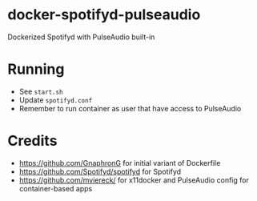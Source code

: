 # docker-spotifyd-pulseaudio
Dockerized Spotifyd with PulseAudio built-in

# Running 

* See `start.sh`
* Update `spotifyd.conf`
* Remember to run container as user that have access to PulseAudio

# Credits

* https://github.com/GnaphronG for initial variant of Dockerfile
* https://github.com/Spotifyd/spotifyd for Spotifyd
* https://github.com/mviereck/ for x11docker and PulseAudio config for container-based apps